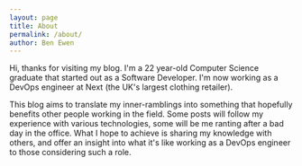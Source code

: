 ```yaml
---
layout: page
title: About
permalink: /about/
author: Ben Ewen
---
```


Hi, thanks for visiting my blog. I'm a 22 year-old Computer Science graduate that started out as a Software Developer. I'm now working as a DevOps engineer at Next (the UK's largest clothing retailer).

This blog aims to translate my inner-ramblings into something that hopefully benefits other people working in the field. Some posts will follow my experience with various technologies, some will be me ranting after a bad day in the office. What I hope to achieve is sharing my knowledge with others, and offer an insight into what it's like working as a DevOps engineer to those considering such a role.
